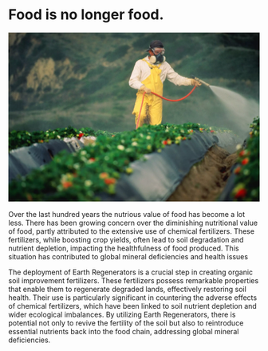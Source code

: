 # Food is no longer food.

![](img/pesticide.webp)

Over the last hundred years the nutrious value of food has become a lot less. There has been growing concern over the diminishing nutritional value of food, partly attributed to the extensive use of chemical fertilizers. These fertilizers, while boosting crop yields, often lead to soil degradation and nutrient depletion, impacting the healthfulness of food produced. This situation has contributed to global mineral deficiencies and health issues

The deployment of Earth Regenerators is a crucial step in creating organic soil improvement fertilizers. These fertilizers possess remarkable properties that enable them to regenerate degraded lands, effectively restoring soil health. Their use is particularly significant in countering the adverse effects of chemical fertilizers, which have been linked to soil nutrient depletion and wider ecological imbalances. By utilizing Earth Regenerators, there is potential not only to revive the fertility of the soil but also to reintroduce essential nutrients back into the food chain, addressing global mineral deficiencies.

